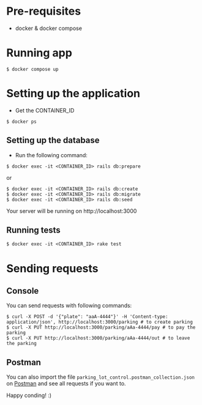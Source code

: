 # Pre-requisites

- docker & docker compose

# Running app
```
$ docker compose up
```

# Setting up the application

- Get the CONTAINER_ID
```
$ docker ps
```

## Setting up the database
- Run the following command:

```
$ docker exec -it <CONTAINER_ID> rails db:prepare
```

or

```
$ docker exec -it <CONTAINER_ID> rails db:create
$ docker exec -it <CONTAINER_ID> rails db:migrate
$ docker exec -it <CONTAINER_ID> rails db:seed
```

Your server will be running on http://localhost:3000

## Running tests

```
$ docker exec -it <CONTAINER_ID> rake test
```

# Sending requests

## Console

You can send requests with following commands:

```
$ curl -X POST -d '{"plate": "aaA-4444"}' -H 'Content-type: application/json', http://localhost:3000/parking # to create parking
$ curl -X PUT http://localhost:3000/parking/aAa-4444/pay # to pay the parking
$ curl -X PUT http://localhost:3000/parking/aAa-4444/out # to leave the parking

```

## Postman

You can also import the file `parking_lot_control.postman_collection.json` on [Postman](https://www.postman.com) and see all requests if you want to.

Happy conding! :)